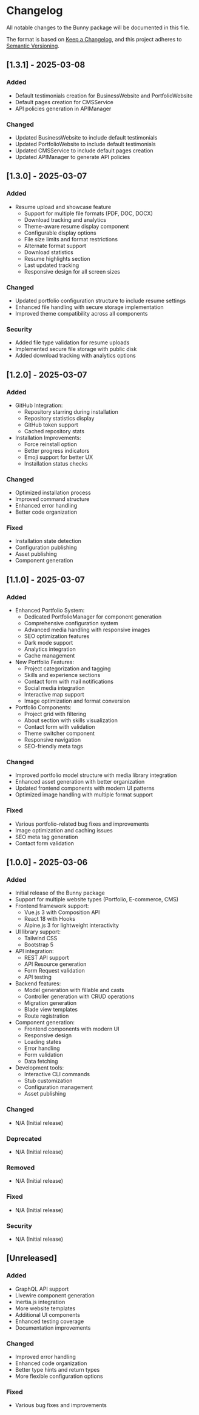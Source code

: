 # Changelog

All notable changes to the Bunny package will be documented in this file.

The format is based on [Keep a Changelog](https://keepachangelog.com/en/1.0.0/),
and this project adheres to [Semantic Versioning](https://semver.org/spec/v2.0.0.html).

## [1.3.1] - 2025-03-08

### Added
- Default testimonials creation for BusinessWebsite and PortfolioWebsite
- Default pages creation for CMSService
- API policies generation in APIManager

### Changed
- Updated BusinessWebsite to include default testimonials
- Updated PortfolioWebsite to include default testimonials
- Updated CMSService to include default pages creation
- Updated APIManager to generate API policies

## [1.3.0] - 2025-03-07

### Added
- Resume upload and showcase feature
  - Support for multiple file formats (PDF, DOC, DOCX)
  - Download tracking and analytics
  - Theme-aware resume display component
  - Configurable display options
  - File size limits and format restrictions
  - Alternate format support
  - Download statistics
  - Resume highlights section
  - Last updated tracking
  - Responsive design for all screen sizes

### Changed
- Updated portfolio configuration structure to include resume settings
- Enhanced file handling with secure storage implementation
- Improved theme compatibility across all components

### Security
- Added file type validation for resume uploads
- Implemented secure file storage with public disk
- Added download tracking with analytics options

## [1.2.0] - 2025-03-07

### Added
- GitHub Integration:
  - Repository starring during installation
  - Repository statistics display
  - GitHub token support
  - Cached repository stats
- Installation Improvements:
  - Force reinstall option
  - Better progress indicators
  - Emoji support for better UX
  - Installation status checks

### Changed
- Optimized installation process
- Improved command structure
- Enhanced error handling
- Better code organization

### Fixed
- Installation state detection
- Configuration publishing
- Asset publishing
- Component generation

## [1.1.0] - 2025-03-07

### Added
- Enhanced Portfolio System:
  - Dedicated PortfolioManager for component generation
  - Comprehensive configuration system
  - Advanced media handling with responsive images
  - SEO optimization features
  - Dark mode support
  - Analytics integration
  - Cache management
- New Portfolio Features:
  - Project categorization and tagging
  - Skills and experience sections
  - Contact form with mail notifications
  - Social media integration
  - Interactive map support
  - Image optimization and format conversion
- Portfolio Components:
  - Project grid with filtering
  - About section with skills visualization
  - Contact form with validation
  - Theme switcher component
  - Responsive navigation
  - SEO-friendly meta tags

### Changed
- Improved portfolio model structure with media library integration
- Enhanced asset generation with better organization
- Updated frontend components with modern UI patterns
- Optimized image handling with multiple format support

### Fixed
- Various portfolio-related bug fixes and improvements
- Image optimization and caching issues
- SEO meta tag generation
- Contact form validation

## [1.0.0] - 2025-03-06

### Added
- Initial release of the Bunny package
- Support for multiple website types (Portfolio, E-commerce, CMS)
- Frontend framework support:
  - Vue.js 3 with Composition API
  - React 18 with Hooks
  - Alpine.js 3 for lightweight interactivity
- UI library support:
  - Tailwind CSS
  - Bootstrap 5
- API integration:
  - REST API support
  - API Resource generation
  - Form Request validation
  - API testing
- Backend features:
  - Model generation with fillable and casts
  - Controller generation with CRUD operations
  - Migration generation
  - Blade view templates
  - Route registration
- Component generation:
  - Frontend components with modern UI
  - Responsive design
  - Loading states
  - Error handling
  - Form validation
  - Data fetching
- Development tools:
  - Interactive CLI commands
  - Stub customization
  - Configuration management
  - Asset publishing

### Changed
- N/A (Initial release)

### Deprecated
- N/A (Initial release)

### Removed
- N/A (Initial release)

### Fixed
- N/A (Initial release)

### Security
- N/A (Initial release)

## [Unreleased]

### Added
- GraphQL API support
- Livewire component generation
- Inertia.js integration
- More website templates
- Additional UI components
- Enhanced testing coverage
- Documentation improvements

### Changed
- Improved error handling
- Enhanced code organization
- Better type hints and return types
- More flexible configuration options

### Fixed
- Various bug fixes and improvements